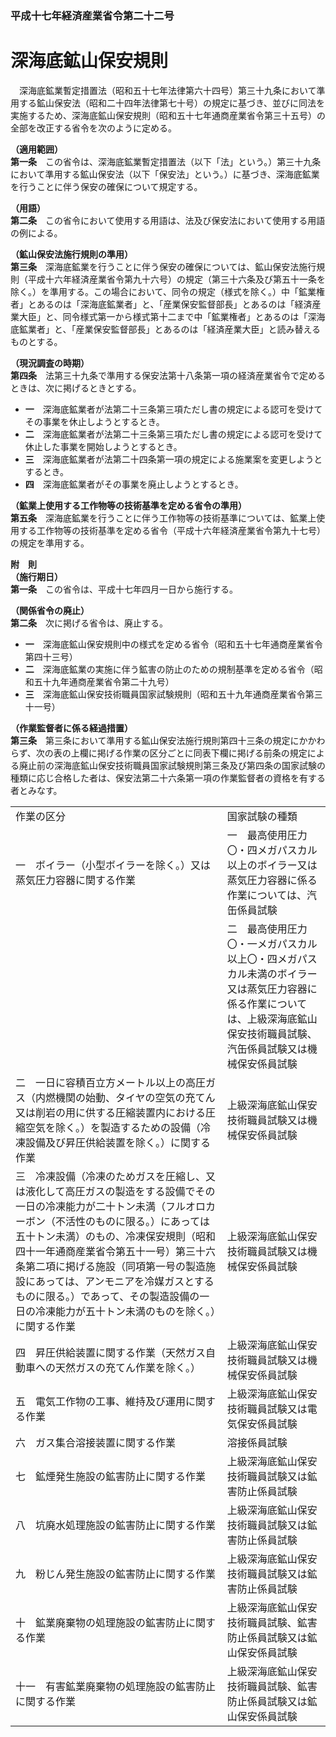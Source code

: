 ### 平成十七年経済産業省令第二十二号  
# 深海底鉱山保安規則  
　深海底鉱業暫定措置法（昭和五十七年法律第六十四号）第三十九条において準用する鉱山保安法（昭和二十四年法律第七十号）の規定に基づき、並びに同法を実施するため、深海底鉱山保安規則（昭和五十七年通商産業省令第三十五号）の全部を改正する省令を次のように定める。  
  
**（適用範囲）**  
**第一条**　この省令は、深海底鉱業暫定措置法（以下「法」という。）第三十九条において準用する鉱山保安法（以下「保安法」という。）に基づき、深海底鉱業を行うことに伴う保安の確保について規定する。  
  
**（用語）**  
**第二条**　この省令において使用する用語は、法及び保安法において使用する用語の例による。  
  
**（鉱山保安法施行規則の準用）**  
**第三条**　深海底鉱業を行うことに伴う保安の確保については、鉱山保安法施行規則（平成十六年経済産業省令第九十六号）の規定（第三十六条及び第五十一条を除く。）を準用する。この場合において、同令の規定（様式を除く。）中「鉱業権者」とあるのは「深海底鉱業者」と、「産業保安監督部長」とあるのは「経済産業大臣」と、同令様式第一から様式第十二まで中「鉱業権者」とあるのは「深海底鉱業者」と、「産業保安監督部長」とあるのは「経済産業大臣」と読み替えるものとする。  
  
**（現況調査の時期）**  
**第四条**　法第三十九条で準用する保安法第十八条第一項の経済産業省令で定めるときは、次に掲げるときとする。  
* **一**　深海底鉱業者が法第二十三条第三項ただし書の規定による認可を受けてその事業を休止しようとするとき。  
* **二**　深海底鉱業者が法第二十三条第三項ただし書の規定による認可を受けて休止した事業を開始しようとするとき。  
* **三**　深海底鉱業者が法第二十四条第一項の規定による施業案を変更しようとするとき。  
* **四**　深海底鉱業者がその事業を廃止しようとするとき。  
  
**（鉱業上使用する工作物等の技術基準を定める省令の準用）**  
**第五条**　深海底鉱業を行うことに伴う工作物等の技術基準については、鉱業上使用する工作物等の技術基準を定める省令（平成十六年経済産業省令第九十七号）の規定を準用する。  
  
**附　則**  
**（施行期日）**  
**第一条**　この省令は、平成十七年四月一日から施行する。  
  
**（関係省令の廃止）**  
**第二条**　次に掲げる省令は、廃止する。  
* **一**　深海底鉱山保安規則中の様式を定める省令（昭和五十七年通商産業省令第四十三号）  
* **二**　深海底鉱業の実施に伴う鉱害の防止のための規制基準を定める省令（昭和五十九年通商産業省令第二十九号）  
* **三**　深海底鉱山保安技術職員国家試験規則（昭和五十九年通商産業省令第三十一号）  
  
**（作業監督者に係る経過措置）**  
**第三条**　第三条において準用する鉱山保安法施行規則第四十三条の規定にかかわらず、次の表の上欄に掲げる作業の区分ごとに同表下欄に掲げる前条の規定による廃止前の深海底鉱山保安技術職員国家試験規則第三条及び第四条の国家試験の種類に応じ合格した者は、保安法第二十六条第一項の作業監督者の資格を有する者とみなす。  

|||  
| --- | --- |  
|作業の区分|国家試験の種類|  
|一　ボイラー（小型ボイラーを除く。）又は蒸気圧力容器に関する作業|一　最高使用圧力〇・四メガパスカル以上のボイラー又は蒸気圧力容器に係る作業については、汽缶係員試験|  
||二　最高使用圧力〇・一メガパスカル以上〇・四メガパスカル未満のボイラー又は蒸気圧力容器に係る作業については、上級深海底鉱山保安技術職員試験、汽缶係員試験又は機械保安係員試験|  
|二　一日に容積百立方メートル以上の高圧ガス（内燃機関の始動、タイヤの空気の充てん又は削岩の用に供する圧縮装置内における圧縮空気を除く。）を製造するための設備（冷凍設備及び昇圧供給装置を除く。）に関する作業|上級深海底鉱山保安技術職員試験又は機械保安係員試験|  
|三　冷凍設備（冷凍のためガスを圧縮し、又は液化して高圧ガスの製造をする設備でその一日の冷凍能力が二十トン未満（フルオロカーボン（不活性のものに限る。）にあっては五十トン未満）のもの、冷凍保安規則（昭和四十一年通商産業省令第五十一号）第三十六条第二項に掲げる施設（同項第一号の製造施設にあっては、アンモニアを冷媒ガスとするものに限る。）であって、その製造設備の一日の冷凍能力が五十トン未満のものを除く。）に関する作業|上級深海底鉱山保安技術職員試験又は機械保安係員試験|  
|四　昇圧供給装置に関する作業（天然ガス自動車への天然ガスの充てん作業を除く。）|上級深海底鉱山保安技術職員試験又は機械保安係員試験|  
|五　電気工作物の工事、維持及び運用に関する作業|上級深海底鉱山保安技術職員試験又は電気保安係員試験|  
|六　ガス集合溶接装置に関する作業|溶接係員試験|  
|七　鉱煙発生施設の鉱害防止に関する作業|上級深海底鉱山保安技術職員試験又は鉱害防止係員試験|  
|八　坑廃水処理施設の鉱害防止に関する作業|上級深海底鉱山保安技術職員試験又は鉱害防止係員試験|  
|九　粉じん発生施設の鉱害防止に関する作業|上級深海底鉱山保安技術職員試験又は鉱害防止係員試験|  
|十　鉱業廃棄物の処理施設の鉱害防止に関する作業|上級深海底鉱山保安技術職員試験、鉱害防止係員試験又は鉱山保安係員試験|  
|十一　有害鉱業廃棄物の処理施設の鉱害防止に関する作業|上級深海底鉱山保安技術職員試験、鉱害防止係員試験又は鉱山保安係員試験|  
  
  
